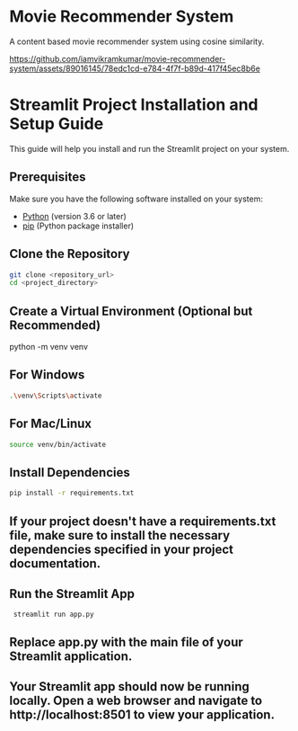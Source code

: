 # Movie Recommender System
A content based movie recommender system using cosine similarity.

  https://github.com/iamvikramkumar/movie-recommender-system/assets/89016145/78edc1cd-e784-4f7f-b89d-417f45ec8b6e

# Streamlit Project Installation and Setup Guide

This guide will help you install and run the Streamlit project on your system.

## Prerequisites

Make sure you have the following software installed on your system:

- [Python](https://www.python.org/downloads/) (version 3.6 or later)
- [pip](https://pip.pypa.io/en/stable/installation/) (Python package installer)

## Clone the Repository

```bash
git clone <repository_url>
cd <project_directory>
 ```

## Create a Virtual Environment (Optional but Recommended)
python -m venv venv

## For Windows
```bash
.\venv\Scripts\activate
 ```

## For Mac/Linux
```bash
source venv/bin/activate
```

## Install Dependencies
```bash
pip install -r requirements.txt
```
## If your project doesn't have a requirements.txt file, make sure to install the necessary dependencies specified in your project documentation.

## Run the Streamlit App
``` streamlit run app.py```
## Replace app.py with the main file of your Streamlit application.

## Your Streamlit app should now be running locally. Open a web browser and navigate to http://localhost:8501 to view your application.
